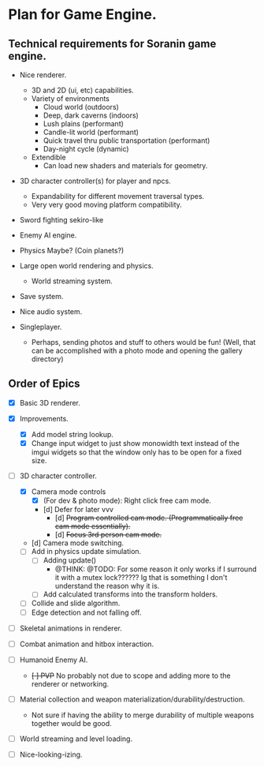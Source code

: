 # Plan for Game Engine.

## Technical requirements for Soranin game engine.

- Nice renderer.
    - 3D and 2D (ui, etc) capabilities.
    - Variety of environments
        - Cloud world (outdoors)
        - Deep, dark caverns (indoors)
        - Lush plains (performant)
        - Candle-lit world (performant)
        - Quick travel thru public transportation (performant)
        - Day-night cycle (dynamic)
    - Extendible
        - Can load new shaders and materials for geometry.

- 3D character controller(s) for player and npcs.
    - Expandability for different movement traversal types.
    - Very very good moving platform compatibility.

- Sword fighting sekiro-like

- Enemy AI engine.

- Physics Maybe? (Coin planets?)

- Large open world rendering and physics.
    - World streaming system.

- Save system.

- Nice audio system.

- Singleplayer.
    - Perhaps, sending photos and stuff to others would be fun! (Well, that can be accomplished with a photo mode and opening the gallery directory)


## Order of Epics

- [x] Basic 3D renderer.

- [x] Improvements.
    - [x] Add model string lookup.
    - [x] Change input widget to just show monowidth text instead of the imgui widgets so that the window only has to be open for a fixed size.

- [ ] 3D character controller.
    - [x] Camera mode controls
        - [x] (For dev & photo mode): Right click free cam mode.
        - [d] Defer for later vvv
            - [d] ~~Program controlled cam mode. (Programmatically free cam mode essentially).~~
            - [d] ~~Focus 3rd person cam mode.~~
    - [d] Camera mode switching.
    
    - [ ] Add in physics update simulation.
        - [ ] Adding update()
            - @THINK: @TODO: For some reason it only works if I surround it with a mutex lock?????? Ig that is something I don't understand the reason why it is.
        - [ ] Add calculated transforms into the transform holders.
    - [ ] Collide and slide algorithm.
    - [ ] Edge detection and not falling off.

- [ ] Skeletal animations in renderer.

- [ ] Combat animation and hitbox interaction.

- [ ] Humanoid Enemy AI.
    - ~~[ ] PVP~~ No probably not due to scope and adding more to the renderer or networking.

- [ ] Material collection and weapon materialization/durability/destruction.
    - Not sure if having the ability to merge durability of multiple weapons together would be good.

- [ ] World streaming and level loading.

- [ ] Nice-looking-izing.
